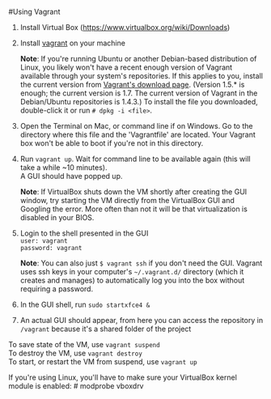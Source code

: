 #Using Vagrant

1. Install Virtual Box (https://www.virtualbox.org/wiki/Downloads)

2. Install [vagrant](https://www.vagrantup.com/downloads.html 'Download link') 
   on your machine

    **Note**: If you're running Ubuntu or another Debian-based distribution of
    Linux, you likely won't have a recent enough version of Vagrant available
    through your system's repositories. If this applies to you, install the
    current version from 
    [Vagrant's download page](https://www.vagrantup.com/downloads). (Version
    1.5.* is enough; the current version is 1.7. The current version of Vagrant
    in the Debian/Ubuntu repositories is 1.4.3.) To install the file you
    downloaded, double-click it or run `# dpkg -i <file>`.

3.  Open the Terminal on Mac, or command line if on Windows.  Go to the directory
    where this file and the 'Vagrantfile' are located.  Your Vagrant box won't be 
    able to boot if you're not in this directory.   

3.  Run `vagrant up`. 
    Wait for command line to be available again (this will take a while ~10 minutes).  
    A GUI should have popped up.  

    **Note**: If VirtualBox shuts down the VM shortly after creating the
    GUI window, try starting the VM directly from the VirtualBox GUI and
    Googling the error. More often than not it will be that virtualization is
    disabled in your BIOS.

4. Login to the shell presented in the GUI  
        `user: vagrant`  
        `password: vagrant`  

    **Note**: You can also just `$ vagrant ssh` if you don't need the GUI. 
    Vagrant uses ssh keys in your computer's `~/.vagrant.d/` directory
    (which it creates and manages) to automatically log you into the 
    box without requiring a password.

5. In the GUI shell, run `sudo startxfce4 &`  

6. An actual GUI should appear, from here you can access the repository in 
   `/vagrant` because it's a shared folder of the project

To save state of the VM, use `vagrant suspend`  
To destroy the VM, use `vagrant destroy`  
To start, or restart the VM from suspend, use `vagrant up`    

If you're using Linux, you'll have to make sure your VirtualBox kernel 
module is enabled:
        # modprobe vboxdrv
